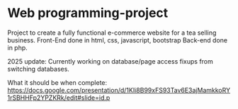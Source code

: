 # Web programming-project
Project to create a fully functional e-commerce website for a tea selling business.
Front-End done in html, css, javascript, bootstrap
Back-end done in php.

2025 update: Currently working on database/page access fixups from switching databases.

What it should be when complete: https://docs.google.com/presentation/d/1KIi8B99xFS93Tav6E3ajMamkkoRY1rSBHHFp2YPZKRk/edit#slide=id.p

